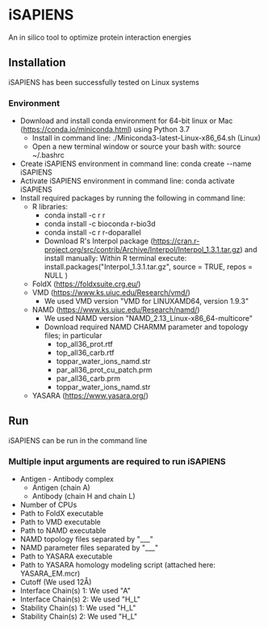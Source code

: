 # iSAPIENS
An in silico tool to optimize protein interaction energies

## Installation

iSAPIENS has been successfully tested on Linux systems


### Environment
- Download and install conda environment for 64-bit linux or Mac (https://conda.io/miniconda.html) using Python 3.7
  - Install in command line: ./Miniconda3-latest-Linux-x86_64.sh (Linux)
  - Open a new terminal window or source your bash with: source ~/.bashrc
- Create iSAPIENS environment in command line: conda create --name iSAPIENS
- Activate iSAPIENS environment in command line: conda activate iSAPIENS
- Install required packages by running the following in command line:
  - R libraries:
    - conda install -c r r
    - conda install -c bioconda r-bio3d
    - conda install -c r r-doparallel
    - Download R's Interpol package (https://cran.r-project.org/src/contrib/Archive/Interpol/Interpol_1.3.1.tar.gz) and install manually:
      Within R terminal execute: install.packages("Interpol_1.3.1.tar.gz", source = TRUE, repos = NULL )
  - FoldX (https://foldxsuite.crg.eu/)
  - VMD (https://www.ks.uiuc.edu/Research/vmd/)
    - We used VMD version "VMD for LINUXAMD64, version 1.9.3"
  - NAMD (https://www.ks.uiuc.edu/Research/namd/)
    - We used NAMD version "NAMD_2.13_Linux-x86_64-multicore"
    - Download required NAMD CHARMM parameter and topology files; in particular
      -  top_all36_prot.rtf
      -  top_all36_carb.rtf
      -  toppar_water_ions_namd.str
      -  par_all36_prot_cu_patch.prm
      -  par_all36_carb.prm
      -  toppar_water_ions_namd.str
  -  YASARA (https://www.yasara.org/)


## Run
iSAPIENS can be run in the command line

### Multiple input arguments are required to run iSAPIENS
- Antigen - Antibody complex
  - Antigen (chain A)
  - Antibody (chain H and chain L)
- Number of CPUs
- Path to FoldX executable
- Path to VMD executable
- Path to NAMD executable
- NAMD topology files separated by "___"
- NAMD parameter files separated by "___"
- Path to YASARA executable
- Path to YASARA homology modeling script (attached here: YASARA_EM.mcr)
- Cutoff (We used 12Å)
- Interface Chain(s) 1: We used "A"
- Interface Chain(s) 2: We used "H_L"
- Stability Chain(s) 1: We used "H_L"
- Stability Chain(s) 2: We used "H_L"
